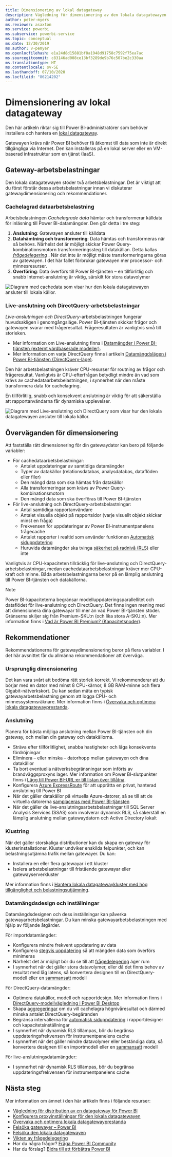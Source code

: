 ```yaml
---
title: Dimensionering av lokal datagateway
description: Vägledning för dimensionering av den lokala datagatewayen.
author: peter-myers
ms.reviewer: asaxton
ms.service: powerbi
ms.subservice: powerbi-service
ms.topic: conceptual
ms.date: 12/30/2019
ms.author: v-pemyer
ms.openlocfilehash: e1a24d8d15881bf8a1948d91758c7592f75ea7ac
ms.sourcegitcommit: c83146ad008ce13bf3289de9b76c507be2c330aa
ms.translationtype: HT
ms.contentlocale: sv-SE
ms.lasthandoff: 07/10/2020
ms.locfileid: "86214202"
---
```

# <a name="on-premises-data-gateway-sizing"></a>Dimensionering av lokal datagateway

Den här artikeln riktar sig till Power BI-administratörer som behöver installera och hantera en [lokal datagateway](../connect-data/service-gateway-onprem.md).

Gatewayen krävs när Power BI behöver få åtkomst till data som inte är direkt tillgängliga via Internet. Den kan installeras på en lokal server eller en VM-baserad infrastruktur som en tjänst (IaaS).

## <a name="gateway-workloads"></a>Gateway-arbetsbelastningar

Den lokala datagatewayen stöder två arbetsbelastningar. Det är viktigt att du först förstår dessa arbetsbelastningar innan vi diskuterar gatewaydimensionering och rekommendationer.

### <a name="cached-data-workload"></a>Cachelagrad dataarbetsbelastning

Arbetsbelastningen _Cachelagrade data_ hämtar och transformerar källdata för inläsning till Power BI-datamängder. Den gör detta i tre steg:

1. **Anslutning**: Gatewayen ansluter till källdata
1. **Datahämtning och transformering**: Data hämtas och transformeras när så behövs. Närhelst det är möjligt skickar Power Query-kombinationsmotorn transformeringssteg till datakällan. Detta kallas _[frågedelegering](power-query-folding.md)_ . När det inte är möjligt måste transformeringarna göras av gatewayen. I det här fallet förbrukar gatewayen mer processor- och minnesresurser.
1. **Överföring**: Data överförs till Power BI-tjänsten – en tillförlitlig och snabb Internet-anslutning är viktig, särskilt för stora datavolymer

![Diagram med cachedata som visar hur den lokala datagatewayen ansluter till lokala källor.](media/gateway-onprem-sizing/gateway-onprem-workload-cached-data.png)

### <a name="live-connection-and-directquery-workloads"></a>Live-anslutning och DirectQuery-arbetsbelastningar

_Live-anslutningen och DirectQuery_-arbetsbelastningen fungerar huvudsakligen i genomgångsläge. Power BI-tjänsten skickar frågor och gatewayen svarar med frågeresultat. Frågeresultaten är vanligtvis små till storleken.

- Mer information om Live-anslutning finns i [Datamängder i Power BI-tjänsten (externt värdbaserade modeller)](../connect-data/service-datasets-understand.md#external-hosted-models).
- Mer information om varje DirectQuery finns i artikeln [Datamängdslägen i Power BI-tjänsten (DirectQuery-läge)](../connect-data/service-dataset-modes-understand.md#directquery-mode).

Den här arbetsbelastningen kräver CPU-resurser för routning av frågor och frågeresultat. Vanligtvis är CPU-efterfrågan betydligt mindre än vad som krävs av cachedataarbetsbelastningen, i synnerhet när den måste transformera data för cachelagring.

En tillförlitlig, snabb och konsekvent anslutning är viktig för att säkerställa att rapportanvändarna får dynamiska upplevelser.

![Diagram med Live-anslutning och DirectQuery som visar hur den lokala datagatewayen ansluter till lokala källor.](media/gateway-onprem-sizing/gateway-onprem-workload-liveconnection-directquery.png)

## <a name="sizing-considerations"></a>Överväganden för dimensionering

Att fastställa rätt dimensionering för din gatewaydator kan bero på följande variabler:

- För cachedataarbetsbelastningar:
  - Antalet uppdateringar av samtidiga datamängder
  - Typer av datakällor (relationsdatabas, analysdatabas, dataflöden eller filer)
  - Den mängd data som ska hämtas från datakällor
  - Alla transformeringar som krävs av Power Query-kombinationsmotorn
  - Den mängd data som ska överföras till Power BI-tjänsten
- För live-anslutning och DirectQuery-arbetsbelastningar:
  - Antal samtidiga rapportanvändare
  - Antalet visuella objekt på rapportsidor (varje visuellt objekt skickar minst en fråga)
  - Frekvensen för uppdateringar av Power BI-instrumentpanelens frågecache
  - Antalet rapporter i realtid som använder funktionen [Automatisk siduppdatering](../create-reports/desktop-automatic-page-refresh.md)
  - Huruvida datamängder ska tvinga [säkerhet på radnivå (RLS)](../create-reports/desktop-rls.md) eller inte

Vanligtvis är CPU-kapaciteten tillräcklig för live-anslutning och DirectQuery-arbetsbelastningar, medan cachedataarbetsbelastningar kräver mer CPU-kraft och minne. Båda arbetsbelastningarna beror på en lämplig anslutning till Power BI-tjänsten och datakällorna.

> [!NOTE]
> Power BI-kapaciteterna begränsar modelluppdateringsparallellitet och dataflödet för live-anslutning och DirectQuery. Det finns ingen mening med att dimensionera dina gatewayar till mer än vad Power BI-tjänsten stöder. Gränserna skiljer sig från Premium-SKU:n (och lika stora A-SKU:n). Mer information finns i [Vad är Power BI Premium? (Kapacitetsnoder)](../admin/service-premium-what-is.md#capacity-nodes).

## <a name="recommendations"></a>Rekommendationer

Rekommendationerna för gatewaydimensionering beror på flera variabler. I det här avsnittet får du allmänna rekommendationer att överväga.

### <a name="initial-sizing"></a>Ursprunglig dimensionering

Det kan vara svårt att bedöma rätt storlek korrekt. Vi rekommenderar att du börjar med en dator med minst 8 CPU-kärnor, 8 GB RAM-minne och flera Gigabit-nätverkskort. Du kan sedan mäta en typisk gatewayarbetsbelastning genom att logga CPU- och minnessystemsräknare. Mer information finns i [Övervaka och optimera lokala datagatewayprestanda](/data-integration/gateway/service-gateway-performance).

### <a name="connectivity"></a>Anslutning

Planera för bästa möjliga anslutning mellan Power BI-tjänsten och din gateway, och mellan din gateway och datakällorna.

- Sträva efter tillförlitlighet, snabba hastigheter och låga konsekventa fördröjningar
- Eliminera – eller minska – datorhopp mellan gatewayen och dina datakällor
- Ta bort eventuella nätverksbegränsningar som införts av brandväggsproxyns lager. Mer information om Power BI-slutpunkter finns i [Lägg till Power BI-URL:er till listan över tillåtna](../admin/power-bi-whitelist-urls.md).
- Konfigurera [Azure ExpressRoute](/azure/expressroute/expressroute-introduction) för att upprätta en privat, hanterad anslutning till Power BI
- När det gäller datakällor på virtuella Azure-datorer, så se till att de virtuella datorerna [samplaceras med Power BI-tjänsten](../admin/service-admin-where-is-my-tenant-located.md)
- När det gäller de live-anslutningsarbetsbelastningar till SQL Server Analysis Services (SSAS) som involverar dynamisk RLS, så säkerställ en lämplig anslutning mellan gatewaydatorn och Active Directory lokalt

### <a name="clustering"></a>Klustring

När det gäller storskaliga distributioner kan du skapa en gateway för klusterinstallationer. Kluster undviker enskilda felpunkter, och kan belastningsutjämna trafik mellan gatewayer. Du kan:

- Installera en eller flera gatewayar i ett kluster
- Isolera arbetsbelastningar till fristående gatewayar eller gatewayserverkluster

Mer information finns i [Hantera lokala datagatewaykluster med hög tillgänglighet och belastningsutjämning](/data-integration/gateway/service-gateway-high-availability-clusters).

### <a name="dataset-design-and-settings"></a>Datamängdsdesign och inställningar

Datamängdsdesignen och dess inställningar kan påverka gatewayarbetsbelastningar. Du kan minska gatewayarbetsbelastningen med hjälp av följande åtgärder.

För importdatamängder:

- Konfigurera mindre frekvent uppdatering av data
- Konfigurera [stegvis uppdatering](../admin/service-premium-incremental-refresh.md) så att mängden data som överförs minimeras
- Närhelst det är möjligt bör du se till att [frågedelegering](power-query-folding.md) äger rum
- I synnerhet när det gäller stora datavolymer, eller då det finns behov av resultat med låg latens, så konvertera designen till en DirectQuery-modell eller en [sammansatt](../connect-data/service-dataset-modes-understand.md#composite-mode) modell

För DirectQuery-datamängder:

- Optimera datakällor, modell och rapportdesign. Mer information finns i [DirectQuery-modellvägledning i Power BI Desktop](directquery-model-guidance.md)
- Skapa [aggregeringar](../transform-model/desktop-aggregations.md) om du vill cachelagra högnivåresultat och därmed minska antalet DirectQuery-begäranden
- Begränsa intervallerna för [automatisk siduppdatering](../create-reports/desktop-automatic-page-refresh.md) i rapportdesigner och kapacitetsinställningar
- I synnerhet när dynamisk RLS tillämpas, bör du begränsa uppdateringsfrekvensen för instrumentpanelens cache
- I synnerhet när det gäller mindre datavolymer eller beständiga data, så konvertera designen till en importmodell eller en [sammansatt](../connect-data/service-dataset-modes-understand.md#composite-mode) modell

För live-anslutningsdatamängder:

- I synnerhet när dynamisk RLS tillämpas, bör du begränsa uppdateringsfrekvensen för instrumentpanelens cache

## <a name="next-steps"></a>Nästa steg

Mer information om ämnet i den här artikeln finns i följande resurser:

- [Vägledning för distribution av en datagateway för Power BI](../connect-data/service-gateway-deployment-guidance.md)
- [Konfigurera proxyinställningar för den lokala datagatewayen](/data-integration/gateway/service-gateway-proxy)
- [Övervaka och optimera lokala datagatewayprestanda](/data-integration/gateway/service-gateway-performance)
- [Felsöka gatewayer – Power BI](../connect-data/service-gateway-onprem-tshoot.md)
- [Felsöka den lokala datagatewayen](/data-integration/gateway/service-gateway-tshoot)
- [Vikten av frågedelegering](power-query-folding.md)
- Har du några frågor? [Fråga Power BI Community](https://community.powerbi.com/)
- Har du förslag? [Bidra till att förbättra Power BI](https://ideas.powerbi.com)
